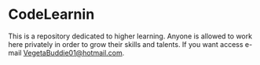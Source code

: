 # CodeLearnin

This is a repository dedicated to higher learning. Anyone is allowed to work here privately in order to grow their skills and talents. If you want access e-mail VegetaBuddie01@hotmail.com.
